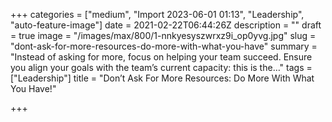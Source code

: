 +++
categories = ["medium", "Import 2023-06-01 01:13", "Leadership", "auto-feature-image"]
date = 2021-02-22T06:44:26Z
description = ""
draft = true
image = "/images/max/800/1-nnkyesyszwrxz9i_op0yvg.jpg"
slug = "dont-ask-for-more-resources-do-more-with-what-you-have"
summary = "Instead of asking for more, focus on helping your team succeed. Ensure you align your goals with the team’s current capacity: this is the…"
tags = ["Leadership"]
title = "Don’t Ask For More Resources: Do More With What You Have!"

+++


